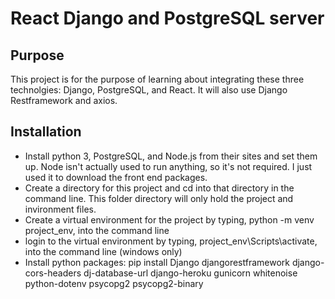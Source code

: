 # React Django and PostgreSQL server

## Purpose
This project is for the purpose of learning about integrating these three technolgies: Django, PostgreSQL, and React.  It will also use Django Restframework and axios.

## Installation

* Install python 3, PostgreSQL, and Node.js from their sites and set them up.  Node isn't actually used to run anything, so it's not required.  I just used it to download the front end packages.
* Create a directory for this project and cd into that directory in the command line.  This folder directory will only hold the project and invironment files.
* Create a virtual environment for the project by typing, python -m venv project_env, into the command line
* login to the virtual environment by typing, project_env\Scripts\activate, into the command line (windows only)
* Install python packages: pip install Django djangorestframework django-cors-headers dj-database-url django-heroku gunicorn whitenoise python-dotenv psycopg2 psycopg2-binary